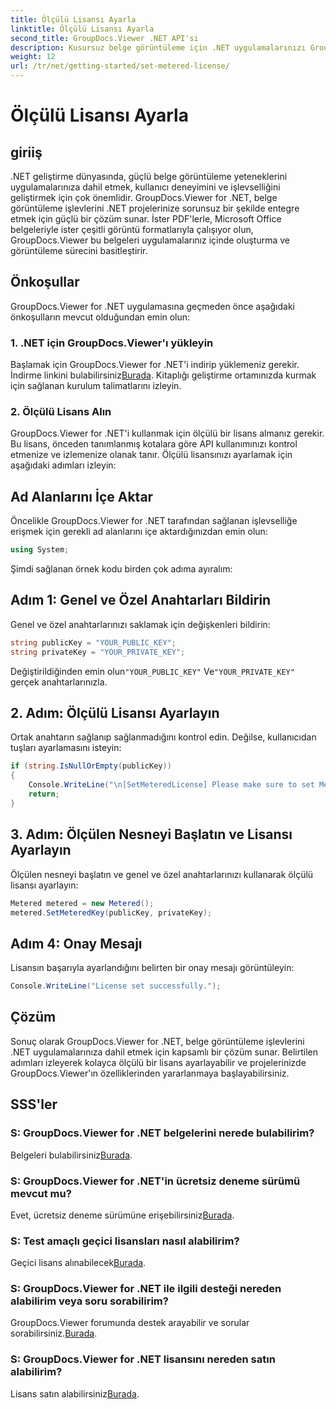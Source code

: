 ```yaml
---
title: Ölçülü Lisansı Ayarla
linktitle: Ölçülü Lisansı Ayarla
second_title: GroupDocs.Viewer .NET API'si
description: Kusursuz belge görüntüleme için .NET uygulamalarınızı GroupDocs.Viewer ile geliştirin. Belge oluşturma işlevlerini projelerinize kolayca entegre edin.
weight: 12
url: /tr/net/getting-started/set-metered-license/
---
```


# Ölçülü Lisansı Ayarla

## giriiş
.NET geliştirme dünyasında, güçlü belge görüntüleme yeteneklerini uygulamalarınıza dahil etmek, kullanıcı deneyimini ve işlevselliğini geliştirmek için çok önemlidir. GroupDocs.Viewer for .NET, belge görüntüleme işlevlerini .NET projelerinize sorunsuz bir şekilde entegre etmek için güçlü bir çözüm sunar. İster PDF'lerle, Microsoft Office belgeleriyle ister çeşitli görüntü formatlarıyla çalışıyor olun, GroupDocs.Viewer bu belgeleri uygulamalarınız içinde oluşturma ve görüntüleme sürecini basitleştirir.
## Önkoşullar
GroupDocs.Viewer for .NET uygulamasına geçmeden önce aşağıdaki önkoşulların mevcut olduğundan emin olun:
### 1. .NET için GroupDocs.Viewer'ı yükleyin
 Başlamak için GroupDocs.Viewer for .NET'i indirip yüklemeniz gerekir. İndirme linkini bulabilirsiniz[Burada](https://releases.groupdocs.com/viewer/net/). Kitaplığı geliştirme ortamınızda kurmak için sağlanan kurulum talimatlarını izleyin.
### 2. Ölçülü Lisans Alın
GroupDocs.Viewer for .NET'i kullanmak için ölçülü bir lisans almanız gerekir. Bu lisans, önceden tanımlanmış kotalara göre API kullanımınızı kontrol etmenize ve izlemenize olanak tanır. Ölçülü lisansınızı ayarlamak için aşağıdaki adımları izleyin:

## Ad Alanlarını İçe Aktar
Öncelikle GroupDocs.Viewer for .NET tarafından sağlanan işlevselliğe erişmek için gerekli ad alanlarını içe aktardığınızdan emin olun:
```csharp
using System;
```

Şimdi sağlanan örnek kodu birden çok adıma ayıralım:
## Adım 1: Genel ve Özel Anahtarları Bildirin
Genel ve özel anahtarlarınızı saklamak için değişkenleri bildirin:
```csharp
string publicKey = "YOUR_PUBLIC_KEY";
string privateKey = "YOUR_PRIVATE_KEY";
```
 Değiştirildiğinden emin olun`"YOUR_PUBLIC_KEY"` Ve`"YOUR_PRIVATE_KEY"` gerçek anahtarlarınızla.
## 2. Adım: Ölçülü Lisansı Ayarlayın
Ortak anahtarın sağlanıp sağlanmadığını kontrol edin. Değilse, kullanıcıdan tuşları ayarlamasını isteyin:
```csharp
if (string.IsNullOrEmpty(publicKey))
{
    Console.WriteLine("\n[SetMeteredLicense] Please make sure to set Metered keys. Learn more at https://satın alma.groupdocs.com/faqs/licensing/metered.");
    return;
}
```
## 3. Adım: Ölçülen Nesneyi Başlatın ve Lisansı Ayarlayın
Ölçülen nesneyi başlatın ve genel ve özel anahtarlarınızı kullanarak ölçülü lisansı ayarlayın:
```csharp
Metered metered = new Metered();
metered.SetMeteredKey(publicKey, privateKey);
```
## Adım 4: Onay Mesajı
Lisansın başarıyla ayarlandığını belirten bir onay mesajı görüntüleyin:
```csharp
Console.WriteLine("License set successfully.");
```

## Çözüm
Sonuç olarak GroupDocs.Viewer for .NET, belge görüntüleme işlevlerini .NET uygulamalarınıza dahil etmek için kapsamlı bir çözüm sunar. Belirtilen adımları izleyerek kolayca ölçülü bir lisans ayarlayabilir ve projelerinizde GroupDocs.Viewer'ın özelliklerinden yararlanmaya başlayabilirsiniz.
## SSS'ler
### S: GroupDocs.Viewer for .NET belgelerini nerede bulabilirim?
 Belgeleri bulabilirsiniz[Burada](https://tutorials.groupdocs.com/viewer/net/).
### S: GroupDocs.Viewer for .NET'in ücretsiz deneme sürümü mevcut mu?
 Evet, ücretsiz deneme sürümüne erişebilirsiniz[Burada](https://releases.groupdocs.com/).
### S: Test amaçlı geçici lisansları nasıl alabilirim?
 Geçici lisans alınabilecek[Burada](https://purchase.groupdocs.com/temporary-license/).
### S: GroupDocs.Viewer for .NET ile ilgili desteği nereden alabilirim veya soru sorabilirim?
 GroupDocs.Viewer forumunda destek arayabilir ve sorular sorabilirsiniz.[Burada](https://forum.groupdocs.com/c/viewer/9).
### S: GroupDocs.Viewer for .NET lisansını nereden satın alabilirim?
 Lisans satın alabilirsiniz[Burada](https://purchase.groupdocs.com/buy).